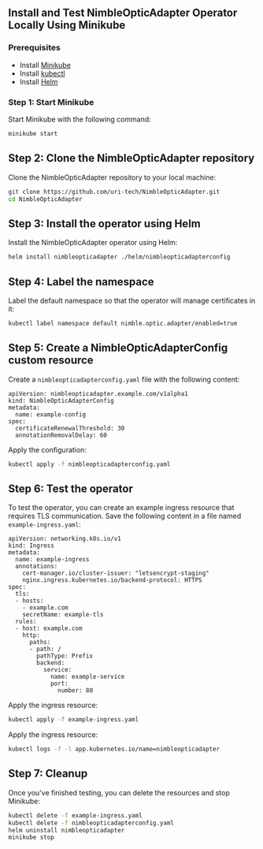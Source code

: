 ## Install and Test NimbleOpticAdapter Operator Locally Using Minikube

### Prerequisites

- Install [Minikube](https://minikube.sigs.k8s.io/docs/start/)
- Install [kubectl](https://kubernetes.io/docs/tasks/tools/install-kubectl/)
- Install [Helm](https://helm.sh/docs/intro/install/)

### Step 1: Start Minikube

Start Minikube with the following command:

```bash
minikube start
```

## Step 2: Clone the NimbleOpticAdapter repository

Clone the NimbleOpticAdapter repository to your local machine:
```bash
git clone https://github.com/uri-tech/NimbleOpticAdapter.git
cd NimbleOpticAdapter
```

## Step 3: Install the operator using Helm

Install the NimbleOpticAdapter operator using Helm:
```bash
helm install nimbleopticadapter ./helm/nimbleopticadapterconfig
```

## Step 4: Label the namespace

Label the default namespace so that the operator will manage certificates in it:
```bash
kubectl label namespace default nimble.optic.adapter/enabled=true
```

## Step 5: Create a NimbleOpticAdapterConfig custom resource

Create a `nimbleopticadapterconfig.yaml` file with the following content:
```ymal
apiVersion: nimbleopticadapter.example.com/v1alpha1
kind: NimbleOpticAdapterConfig
metadata:
  name: example-config
spec:
  certificateRenewalThreshold: 30
  annotationRemovalDelay: 60
```

Apply the configuration:
```bash
kubectl apply -f nimbleopticadapterconfig.yaml
```

## Step 6: Test the operator

To test the operator, you can create an example ingress resource that requires TLS communication. Save the following content in a file named `example-ingress.yaml`:
```ymal
apiVersion: networking.k8s.io/v1
kind: Ingress
metadata:
  name: example-ingress
  annotations:
    cert-manager.io/cluster-issuer: "letsencrypt-staging"
    nginx.ingress.kubernetes.io/backend-protocol: HTTPS
spec:
  tls:
  - hosts:
    - example.com
    secretName: example-tls
  rules:
  - host: example.com
    http:
      paths:
      - path: /
        pathType: Prefix
        backend:
          service:
            name: example-service
            port:
              number: 80
```

Apply the ingress resource:
```bash
kubectl apply -f example-ingress.yaml
```

Apply the ingress resource:
```bash
kubectl logs -f -l app.kubernetes.io/name=nimbleopticadapter
```

## Step 7: Cleanup

Once you've finished testing, you can delete the resources and stop Minikube:
```bash
kubectl delete -f example-ingress.yaml
kubectl delete -f nimbleopticadapterconfig.yaml
helm uninstall nimbleopticadapter
minikube stop
```
